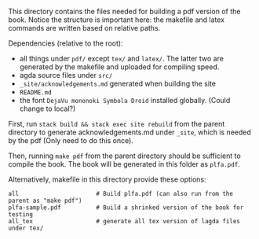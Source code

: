 This directory contains the files needed for building a pdf version of the book. Notice the structure is important here: the makefile and latex commands are written based on relative paths.

Dependencies (relative to the root):
- all things under `pdf/` except `tex/` and `latex/`. The latter two are generated by the makefile and uploaded for compiling speed.
- agda source files under `src/`
- `_site/acknowledgements.md` generated when building the site
- `README.md`
- the font `DejaVu mononoki Symbola Droid` installed globally. (Could change to local?)

First, run `stack build && stack exec site rebuild` from the parent directory to generate acknowledgements.md under `_site`, which is needed by the pdf (Only need to do this once). 

Then, running `make pdf` from the parent directory should be sufficient to compile the book. The book will be generated in this folder as `plfa.pdf`.

Alternatively, makefile in this directory provide these options:

```make
all                      # Build plfa.pdf (can also run from the parent as "make pdf")
plfa-sample.pdf          # Build a shrinked version of the book for testing
all_tex                  # generate all tex version of lagda files under tex/
```
